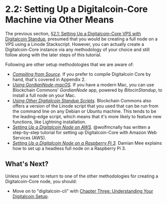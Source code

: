 # 2.2: Setting Up a Digitalcoin-Core Machine via Other Means

The previous section, [§2.1: Setting Up a Digitalcoin-Core VPS with Digitalcoin Standup](02_1_Setting_Up_a_Digitalcoin-Core_VPS_with_StackScript.md), presumed that you would be creating a full node on a VPS using a Linode Stackscript. However, you can actually create a Digitalcoin-Core instance via any methodology of your choice and still follow along with the later steps of this tutorial.

Following are other setup methodologies that we are aware of:

* *[Compiling from Source](A2_0_Compiling_Digitalcoin_from_Source.md).* If you prefer to compile Digitalcoin Core by hand, that's covered in Appendix 2.
* *[Using GordianNode-macOS](https://github.com/BlockchainCommons/GordianNode-macOS).* If you have a modern Mac, you can use Blockchain Commons' *GordianNode* app, powered by *BitocinStandup*, to install a full node on your Mac.
* *[Using Other Digitalcoin Standup Scripts](https://github.com/BlockchainCommons/Digitalcoin-Standup-Scripts).* Blockchain Commons also offers a version of the Linode script that you used that can be run from the command line on any Debian or Ubuntu machine. This tends to be the leading-edge script, which means that it's more likely to feature new functions, like Lightning installation.
* *[Setting Up a Digitalcoin Node on AWS](https://wolfmcnally.com/115/developer-notes-setting-up-a-digitalcoin-node-on-aws/).* @wolfmcnally has written a step-by-step tutorial for setting up Digitalcoin-Core with Amazon Web Services (AWS).
* *[Setting Up a Digitalcoin Node on a Raspberry Pi 3](https://medium.com/@meeDamian/digitalcoin-full-node-on-rbp3-revised-88bb7c8ef1d1).* Damian Mee explains how to set up a headless full node on a Raspberry Pi 3.

## What's Next?

Unless you want to return to one of the other methodologies for creating a Digitalcoin-Core node, you should:

   * Move on to "digitalcoin-cli" with [Chapter Three: Understanding Your Digitalcoin Setup](03_0_Understanding_Your_Digitalcoin_Setup.md).
